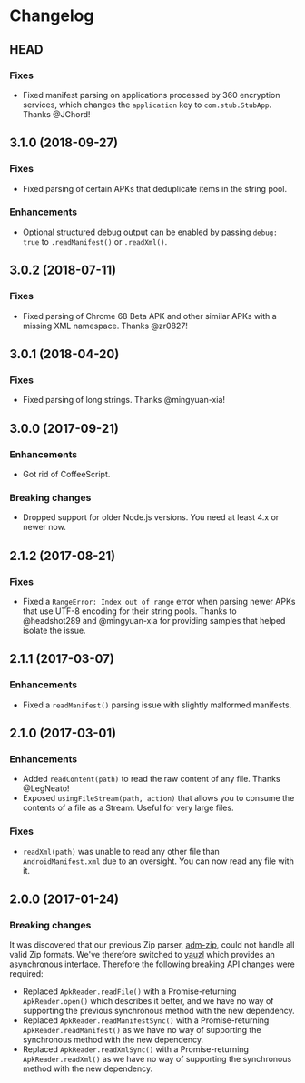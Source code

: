 # Changelog

## HEAD

### Fixes

* Fixed manifest parsing on applications processed by 360 encryption services, which changes the `application` key to `com.stub.StubApp`. Thanks @JChord!

## 3.1.0 (2018-09-27)

### Fixes

* Fixed parsing of certain APKs that deduplicate items in the string pool.

### Enhancements

* Optional structured debug output can be enabled by passing `debug: true` to `.readManifest()` or `.readXml()`.

## 3.0.2 (2018-07-11)

### Fixes

* Fixed parsing of Chrome 68 Beta APK and other similar APKs with a missing XML namespace. Thanks @zr0827!

## 3.0.1 (2018-04-20)

### Fixes

* Fixed parsing of long strings. Thanks @mingyuan-xia!

## 3.0.0 (2017-09-21)

### Enhancements

* Got rid of CoffeeScript.

### Breaking changes

* Dropped support for older Node.js versions. You need at least 4.x or newer now.

## 2.1.2 (2017-08-21)

### Fixes

* Fixed a `RangeError: Index out of range` error when parsing newer APKs that use UTF-8 encoding for their string pools. Thanks to @headshot289 and @mingyuan-xia for providing samples that helped isolate the issue.

## 2.1.1 (2017-03-07)

### Enhancements

* Fixed a `readManifest()` parsing issue with slightly malformed manifests.

## 2.1.0 (2017-03-01)

### Enhancements

* Added `readContent(path)` to read the raw content of any file. Thanks @LegNeato!
* Exposed `usingFileStream(path, action)` that allows you to consume the contents of a file as a Stream. Useful for very large files.

### Fixes

* `readXml(path)` was unable to read any other file than `AndroidManifest.xml` due to an oversight. You can now read any file with it.

## 2.0.0 (2017-01-24)

### Breaking changes

It was discovered that our previous Zip parser, [adm-zip](https://github.com/cthackers/adm-zip), could not handle all valid Zip formats. We've therefore switched to [yauzl](https://github.com/thejoshwolfe/yauzl) which provides an asynchronous interface. Therefore the following breaking API changes were required:

* Replaced `ApkReader.readFile()` with a Promise-returning `ApkReader.open()` which describes it better, and we have no way of supporting the previous synchronous method with the new dependency.
* Replaced `ApkReader.readManifestSync()` with a Promise-returning `ApkReader.readManifest()` as we have no way of supporting the synchronous method with the new dependency.
* Replaced `ApkReader.readXmlSync()` with a Promise-returning `ApkReader.readXml()` as we have no way of supporting the synchronous method with the new dependency.
